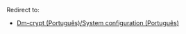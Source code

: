 Redirect to:

*   [Dm-crypt (Português)/System configuration (Português)](/index.php/Dm-crypt_(Portugu%C3%AAs)/System_configuration_(Portugu%C3%AAs) "Dm-crypt (Português)/System configuration (Português)")